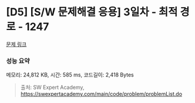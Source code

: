 # [D5] [S/W 문제해결 응용] 3일차 - 최적 경로 - 1247 

[문제 링크](https://swexpertacademy.com/main/code/problem/problemDetail.do?contestProbId=AV15OZ4qAPICFAYD) 

### 성능 요약

메모리: 24,812 KB, 시간: 585 ms, 코드길이: 2,418 Bytes



> 출처: SW Expert Academy, https://swexpertacademy.com/main/code/problem/problemList.do